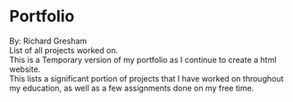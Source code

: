 # Portfolio
By: Richard Gresham <br />
List of all projects worked on. <br />
This is a Temporary version of my portfolio as I continue to create a html website. <br />
This lists a significant portion of projects that I have worked on throughout my education,
as well as a few assignments done on my free time.

